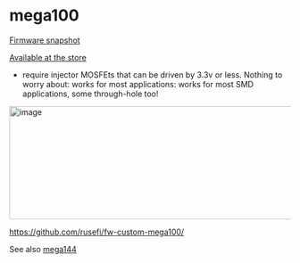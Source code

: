 # mega100

[Firmware snapshot](https://rusefi.com/build_server/rusefi_bundle_mega100.zip)

[Available at the store](https://www.shop.rusefi.com/shop/p/mega100-f4)

* require injector MOSFEts that can be driven by 3.3v or less. Nothing to worry about: works for most applications: works for most SMD applications, some through-hole too!

<img width="559" height="203" alt="image" src="https://github.com/user-attachments/assets/cadba1f9-bc89-41d2-bd09-2bebb97c2fd5" />

https://github.com/rusefi/fw-custom-mega100/

See also [mega144](mega144)
